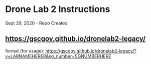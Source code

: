 # Drone Lab 2 Instructions

Sept 29, 2020 - Repo Created

## https://gscgov.github.io/dronelab2-legacy/

format (for usage): 
https://gscgov.github.io/dronelab2-legacy/?v=LABNAMEHERER&sg_number=SGNUMBERHERE



